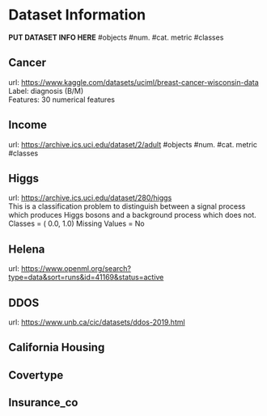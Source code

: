 # Dataset Information
**PUT DATASET INFO HERE**
#objects 
#num. 
#cat. 
metric 
#classes

## Cancer
url: https://www.kaggle.com/datasets/uciml/breast-cancer-wisconsin-data  
Label: diagnosis (B/M)  
Features: 30 numerical features 

## Income
url: https://archive.ics.uci.edu/dataset/2/adult 
#objects 
#num. 
#cat. 
metric 
#classes

## Higgs
url: https://archive.ics.uci.edu/dataset/280/higgs  
This is a classification problem to distinguish between a signal process which produces Higgs bosons and a background process which does not.  
Classes = ( 0.0, 1.0)
Missing Values = No

## Helena
url: https://www.openml.org/search?type=data&sort=runs&id=41169&status=active

## DDOS
url: https://www.unb.ca/cic/datasets/ddos-2019.html

## California Housing


## Covertype


## Insurance_co